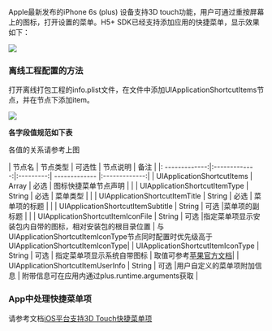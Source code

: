 Apple最新发布的iPhone 6s (plus) 设备支持3D touch功能，用户可通过重按屏幕上的图标，打开设置的菜单。H5+ SDK已经支持添加应用的快捷菜单，显示效果如下：

![](https://img-cdn-tc.dcloud.net.cnuploads/article/20151029/108bbd09e1614af36bdb14976f09b586.png)

### 离线工程配置的方法
打开离线打包工程的info.plist文件，在文件中添加UIApplicationShortcutItems节点，并在节点下添加item。

![](https://img-cdn-tc.dcloud.net.cnuploads/article/20151029/b266f27aa4a93d13d1c02bc8e4daa252.jpg)

**各字段值规范如下表**

各值的关系请参考上图

| 节点名        | 节点类型 | 可选性 |    节点说明     | 备注     |
|: -------------:|:-------------:|:---------:| ------------- |:-------------:|
| UIApplicationShortcutItems | Array | 必选 | 图标快捷菜单节点声明 | |
| UIApplicationShortcutItemType | String      | 必选 | 菜单类型 | |
| UIApplicationShortcutItemTitle    | String |    必选 |    菜单项的标题    | |
| UIApplicationShortcutItemSubtitle    | String |    可选    |菜单项的副标题    | |
| UIApplicationShortcutItemIconFile    | String |    可选     |指定菜单项显示安装包内自带的图标，相对安装包的根目录位置 |    与UIApplicationShortcutItemIconType节点同时配置时优先级高于UIApplicationShortcutItemIconType|
| UIApplicationShortcutItemIconType    | String |    可选 |    指定菜单项显示系统自带图标    | 取值可参考[苹果官方文档](https://developer.apple.com/library/prerelease/ios/documentation/UIKit/Reference/UIApplicationShortcutIcon_Class/index.html#//apple_ref/c/tdef/UIApplicationShortcutIconType)|
| UIApplicationShortcutItemUserInfo    | String |    可选     |用户自定义的菜单项附加信息    | 附带信息可在应用内通过plus.runtime.arguments获取 |


### App中处理快捷菜单项
请参考文档[iOS平台支持3D Touch快捷菜单项](http://ask.dcloud.net.cn/article/424)
